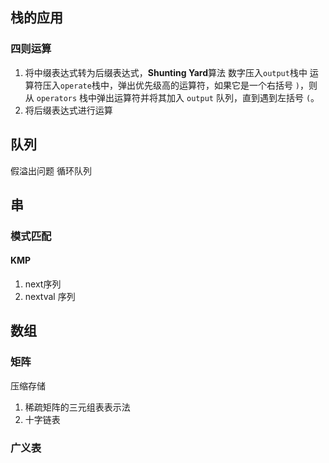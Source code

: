 ## 栈的应用
### 四则运算
1. 将中缀表达式转为后缀表达式，**Shunting Yard**算法
	数字压入`output`栈中
	运算符压入`operate`栈中，弹出优先级高的运算符，如果它是一个右括号 `)`，则从 `operators` 栈中弹出运算符并将其加入 `output` 队列，直到遇到左括号 `(`。
1. 将后缀表达式进行运算

## 队列
假溢出问题
循环队列

## 串
### 模式匹配
#### KMP
1. next序列
2. nextval 序列



## 数组

### 矩阵
压缩存储
1. 稀疏矩阵的三元组表表示法
2. 十字链表

### 广义表

